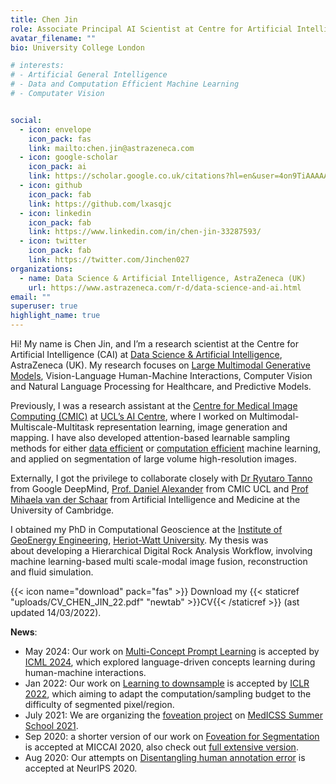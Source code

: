 ```yaml
---
title: Chen Jin
role: Associate Principal AI Scientist at Centre for Artificial Intelligence (CAI)
avatar_filename: ""
bio: University College London

# interests:
# - Artificial General Intelligence
# - Data and Computation Efficient Machine Learning
# - Computater Vision


social:
  - icon: envelope
    icon_pack: fas
    link: mailto:chen.jin@astrazeneca.com
  - icon: google-scholar
    icon_pack: ai
    link: https://scholar.google.co.uk/citations?hl=en&user=4on9TiAAAAAJ
  - icon: github
    icon_pack: fab
    link: https://github.com/lxasqjc
  - icon: linkedin
    icon_pack: fab
    link: https://www.linkedin.com/in/chen-jin-33287593/
  - icon: twitter
    icon_pack: fab
    link: https://twitter.com/Jinchen027
organizations:
  - name: Data Science & Artificial Intelligence, AstraZeneca (UK)
    url: https://www.astrazeneca.com/r-d/data-science-and-ai.html
email: ""
superuser: true
highlight_name: true
---
```

Hi! My name is Chen Jin, and I’m a research scientist at the Centre for Artificial Intelligence (CAI) at [Data Science & Artificial Intelligence](https://www.astrazeneca.com/r-d/data-science-and-ai.html), AstraZeneca (UK). My research focuses on [Large Multimodal Generative Models](https://arxiv.org/abs/2310.12274), Vision-Language Human-Machine Interactions, Computer Vision and Natural Language Processing for Healthcare, and Predictive Models.

Previously, I was a research assistant at the [Centre for Medical Image Computing (CMIC)](https://www.ucl.ac.uk/medical-image-computing/) at [UCL’s AI Centre](https://www.ucl.ac.uk/ai-centre/), where I worked on Multimodal-Multiscale-Multitask representation learning, image generation and mapping. I have also developed attention-based learnable sampling methods for either [data efficient](https://lxasqjc.github.io/learn-downsample.github.io/) or [computation efficient](https://github.com/lxasqjc/Foveation-Segmentation) machine learning, and applied on segmentation of large volume high-resolution images.

Externally, I got the privilege to collaborate closely with [Dr Ryutaro Tanno](https://rt416.github.io/) from Google DeepMind, [Prof. Daniel Alexander](http://www0.cs.ucl.ac.uk/staff/d.alexander/) from CMIC UCL and [Prof Mihaela van der Schaar](https://www.vanderschaar-lab.com/prof-mihaela-van-der-schaar/) from Artificial Intelligence and Medicine at the University of Cambridge.

I obtained my PhD in Computational Geoscience at the [Institute of GeoEnergy Engineering](https://www.hw.ac.uk/uk/schools/energy-geoscience-infrastructure-society/research/ige.htm/), [Heriot-Watt University](https://www.hw.ac.uk/). My thesis was about developing a Hierarchical Digital Rock Analysis Workflow, involving machine learning-based multi scale-modal image fusion, reconstruction and fluid simulation.

{{< icon name="download" pack="fas" >}} Download my {{< staticref "uploads/CV_CHEN_JIN_22.pdf" "newtab" >}}CV{{< /staticref >}} (ast updated 14/03/2022).

**News**:
- May 2024: Our work on [Multi-Concept Prompt Learning](https://astrazeneca.github.io/mcpl.github.io/) is accepted by [ICML 2024](https://openreview.net/forum?id=F3x6uYILgL), which explored language-driven concepts learning during human-machine interactions.
- Jan 2022: Our work on [Learning to downsample](https://lxasqjc.github.io/learn-downsample.github.io/) is accepted by [ICLR 2022](https://openreview.net/forum?id=HndgQudNb91), which aiming to adapt the computation/sampling budget to the difficulty of segmented pixel/region.
- July 2021: We are organizing the [foveation project](https://medicss.cs.ucl.ac.uk/projects-2021/#foveation) on [MedICSS Summer School 2021](https://medicss.cs.ucl.ac.uk/programme-2021/).
- Sep 2020: a shorter version of our work on [Foveation for Segmentation](https://chenjin.netlify.app/publication/foveation/) is accepted at MICCAI 2020, also check out [full extensive version](https://arxiv.org/abs/2007.15124v2).
- Aug 2020: Our attempts on [Disentangling human annotation error](https://chenjin.netlify.app/publication/humanerror/) is accepted at NeurIPS 2020.
